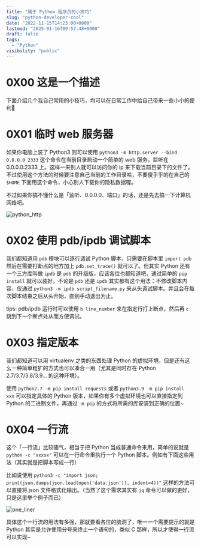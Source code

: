 ```yaml
---
title: "属于 Python 程序员的小技巧"
slug: "python-developer-cool"
date: "2022-11-15T14:23:00+0000"
lastmod: "2025-01-16T09:57:48+0000"
draft: false
tags:
  - "Python"
visibility: "public"
---
```

# 0X00 这是一个描述

下面介绍几个我自己常用的小技巧，均可以在日常工作中给自己带来一些小小的便利🤪

# 0X01 临时 web 服务器

如果你电脑上装了 Python3 则可以使用 `python3 -m http.server --bind 0.0.0.0 2333` 这个命令在当前目录启动一个简单的 web 服务，监听在 0.0.0.0:2333 上。这样一来别人就可以访问你的 ip 来下载当前目录下的文件了。不过使用这个方法的时候要注意自己当前的工作目录哈，不要傻乎乎的在自己的 `$HOME` 下面用这个命令，小心别人下载你的隐私数据喔。

不过如果你搞不懂什么是「监听、0.0.0.0、端口」的话，还是先去搞一下计算机网络吧。

![python_http](https://blog-1251664340.cos.ap-chengdu.myqcloud.com/2022/11/15/pythonhttp.png)

# 0X02 使用 pdb/ipdb 调试脚本

我们都知道用 `pdb` 模块可以逐行调试 Python 脚本，只需要在脚本里 `import pdb` 然后在需要打断点的地方加上 `pdb.set_trace()` 就可以了。但其实 Python 还有一个三方库叫做 `ipdb` 是 `pdb` 的升级版，应该各位也都知道吧，通过简单的 `pip install` 就可以装好。不论是 `pdb` 还是 `ipdb` 其实都有这个用法：不修改脚本内容，仅通过 `python3 -m ipdb script_filename.py` 来从头调试脚本。并且会在每次脚本结束之后从头开始，直到手动退出为止。

tips: pdb/ipdb 运行时可以使用 `b line_number` 来在指定行打上断点，然后再 `c` 跳到下一个断点处从而方便调试。

# 0X03 指定版本

我们都知道可以用 virtualenv 之类的东西处理 Python 的虚拟环境，但是还有这么一种简单粗犷的方式也可以凑合一用（尤其是同时存在 Python 2.7/3.7/3.8/3.9... 的这种环境）。

使用 `python2.7 -m pip install requests` 或者 `python3.9 -m pip install xxx` 可以指定具体的 Python 版本，如果你有多个虚拟环境也可以直接指定到 Python 的二进制文件，再通过 `-m pip` 的方式将所需的库安装到正确的位置~

# 0X04 一行流

这个「一行流」比较骚气，相当于把 Python 当成普通命令来用，简单的说就是 `python -c "xxxxx"` 可以在一行命令里执行一个 Python 脚本。例如有下面这些用法（其实就是把脚本写成一行）

比如说使用 `python3 -c "import json; print(json.dumps(json.load(open('data.json')), indent=4))"` 这样的方法可以直接将 json 文件格式化输出。（当然了这个需求其实有 `jq` 命令可以做的更好，只是这里举个例子而已）

![one_liner](https://blog-1251664340.cos.ap-chengdu.myqcloud.com/2022/11/15/oneliner.png)

具体这个一行流的用法有多强，那就要看各位的脑洞了，唯一一个需要提示的就是 Python 其实是允许使用分号来终止一个语句的，类似 C 那样，所以才使得一行流可以实现~
